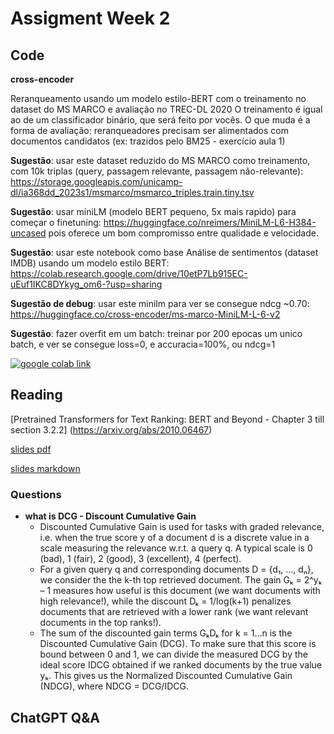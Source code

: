 # Assigment Week 2

## Code

**cross-encoder**

Reranqueamento usando um modelo estilo-BERT com o treinamento no dataset do MS MARCO e avaliação no TREC-DL 2020
O treinamento é igual ao de um classificador binário, que será feito por vocês.
O que muda é a forma de avaliação: reranqueadores precisam ser alimentados com documentos candidatos (ex: trazidos pelo BM25 - exercício aula 1)

**Sugestão**: usar este dataset reduzido do MS MARCO como treinamento, com 10k triplas (query, passagem relevante, passagem não-relevante):
https://storage.googleapis.com/unicamp-dl/ia368dd_2023s1/msmarco/msmarco_triples.train.tiny.tsv

**Sugestão**: usar miniLM (modelo BERT pequeno, 5x mais rapido) para começar o finetuning: https://huggingface.co/nreimers/MiniLM-L6-H384-uncased pois oferece um bom compromisso entre qualidade e velocidade.

**Sugestão**: usar este notebook como base
Análise de sentimentos (dataset IMDB) usando um modelo estilo BERT: https://colab.research.google.com/drive/10etP7Lb915EC-uEuf1IKC8DYkyg_om6-?usp=sharing

**Sugestão de debug**: usar este minilm para ver se consegue ndcg ~0.70: https://huggingface.co/cross-encoder/ms-marco-MiniLM-L-6-v2

**Sugestão**: fazer overfit em um batch: treinar por 200 epocas um unico batch, e ver se consegue loss=0, e accuracia=100%, ou ndcg=1


[![google colab link](https://colab.research.google.com/assets/colab-badge.svg)](https://colab.research.google.com/github/tcvieira/IA368-DD-012023/blob/main/assingments/02/notebook.ipynb)

## Reading

[Pretrained Transformers for Text Ranking: BERT and Beyond - Chapter 3 till section 3.2.2] (https://arxiv.org/abs/2010.06467)

[slides pdf](slides-article.pdf)

[slides markdown](slides-article.md)

### Questions

- **what is DCG - Discount Cumulative Gain**
  - Discounted Cumulative Gain is used for tasks with graded relevance, i.e. when the true score y of a document d is a discrete value in a scale measuring the relevance w.r.t. a query q. A typical scale is 0 (bad), 1 (fair), 2 (good), 3 (excellent), 4 (perfect).
  - For a given query q and corresponding documents D = {d₁, …, dₙ}, we consider the the k-th top retrieved document. The gain Gₖ = 2^yₖ – 1 measures how useful is this document (we want documents with high relevance!), while the discount Dₖ = 1/log(k+1) penalizes documents that are retrieved with a lower rank (we want relevant documents in the top ranks!).
  - The sum of the discounted gain terms GₖDₖ for k = 1…n is the Discounted Cumulative Gain (DCG). To make sure that this score is bound between 0 and 1, we can divide the measured DCG by the ideal score IDCG obtained if we ranked documents by the true value yₖ. This gives us the Normalized Discounted Cumulative Gain (NDCG), where NDCG = DCG/IDCG.

## ChatGPT Q&A

